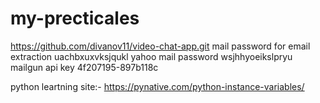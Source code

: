 # my-precticales
https://github.com/divanov11/video-chat-app.git
mail password for email extraction
uachbxuxvksjqukl
yahoo mail password
wsjhhyoeikslpryu
mailgun api key
4f207195-897b118c

python leartning site:-
https://pynative.com/python-instance-variables/
